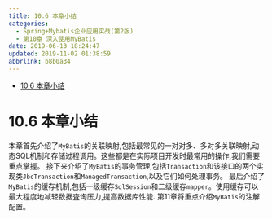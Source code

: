 ```yaml
---
title: 10.6 本章小结
categories: 
  - Spring+Mybatis企业应用实战(第2版)
  - 第10章 深入使用MyBatis
date: 2019-06-13 18:24:47
updated: 2019-11-02 01:38:59
abbrlink: b8b0a34
---
```

- [10.6 本章小结](/ReadingNotes/b8b0a34/#10-6-本章小结)

<!--more-->
<script src="https://cdn.bootcss.com/jquery/3.4.0/jquery.slim.min.js"></script>
<script>$(document).ready(function () {$(".post-body > ul:nth-child(1)").hide();});</script>

<!--end-->
# 10.6 本章小结 #
本章首先介绍了`MyBatis`的关联映射,包括最常见的一对对多、多对多关联映射,动态SQL机制和存储过程调用。这些都是在实际项目开发时最常用的操作,我们需要重点掌握。
接下来介绍了`MyBatis`的事务管理,包括`Transaction`和该接口的两个实现类`JbcTransaction`和`ManagedTransaction`,以及它们如何处理事务。
最后介绍了`MyBatis`的缓存机制,包括一级缓存`SqlSession`和二级缓存`mapper`。使用缓存可以最大程度地减轻数据査询压力,提高数据库性能.
第11章将重点介绍`MyBatis`的注解配置。
